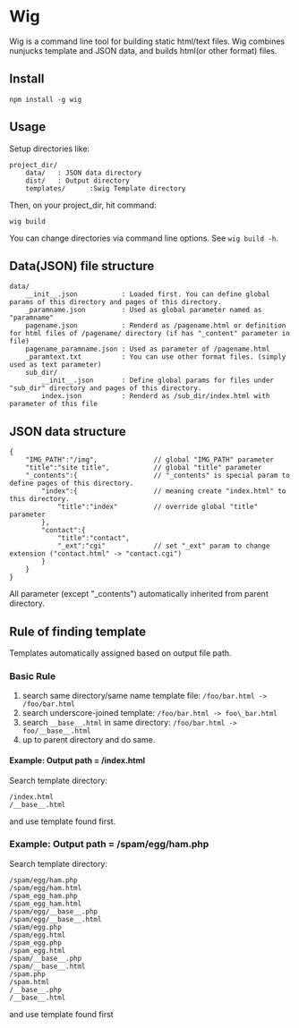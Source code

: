 Wig
====

Wig is a command line tool for building static html/text files.
Wig combines nunjucks template and JSON data, and builds html(or other format) files.


Install
-------

```
npm install -g wig
```

Usage
-----
Setup directories like:

```
project_dir/
    data/   : JSON data directory
    dist/   : Output directory
    templates/      :Swig Template directory
```

Then, on your project_dir, hit command:

```
wig build
```

You can change directories via command line options. See `wig build -h`.

Data(JSON) file structure
---------

```
data/
    __init__.json           : Loaded first. You can define global params of this directory and pages of this directory. 
    _paramname.json         : Used as global parameter named as "paramname"
    pagename.json           : Renderd as /pagename.html or definition for html files of /pagename/ directory (if has "_content" parameter in file)
    pagename_paramname.json : Used as parameter of /pagename.html
    _paramtext.txt          : You can use other format files. (simply used as text parameter)
    sub_dir/
        __init__.json       : Define global params for files under "sub_dir" directory and pages of this directory.
        index.json          : Renderd as /sub_dir/index.html with parameter of this file
```


JSON data structure
---------------

```
{
    "IMG_PATH":"/img",              // global "IMG_PATH" parameter
    "title":"site title",           // global "title" parameter
    "_contents":{                   // "_contents" is special param to define pages of this directory.
        "index":{                   // meaning create "index.html" to this directory.
            "title":"index"         // override global "title" parameter
        },
        "contact":{
            "title":"contact",
            "_ext":"cgi"            // set "_ext" param to change extension ("contact.html" -> "contact.cgi")
        }
    }
}
```
All parameter (except "_contents") automatically inherited from parent directory.


Rule of finding template
------------

Templates automatically assigned based on output file path. 

### Basic Rule

1. search same directory/same name template file: `/foo/bar.html -> /foo/bar.html`
1. search underscore-joined template: `/foo/bar.html -> foo\_bar.html`
1. search `__base__.html` in same directory: `/foo/bar.html -> foo/__base__.html`
1. up to parent directory and do same.


#### Example: Output path = /index.html

Search template directory:
```
/index.html
/__base__.html
```
and use template found first.


### Example: Output path = /spam/egg/ham.php

Search template directory:
```
/spam/egg/ham.php
/spam/egg/ham.html
/spam_egg_ham.php
/spam_egg_ham.html
/spam/egg/__base__.php
/spam/egg/__base__.html
/spam/egg.php
/spam/egg.html
/spam_egg.php
/spam_egg.html
/spam/__base__.php
/spam/__base__.html
/spam.php
/spam.html
/__base__.php
/__base__.html
```
and use template found first

